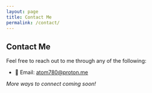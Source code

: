 ```yaml
---
layout: page
title: Contact Me
permalink: /contact/
---
```


## Contact Me

Feel free to reach out to me through any of the following:

- 📧 Email: atom780@proton.me

_More ways to connect coming soon!_
